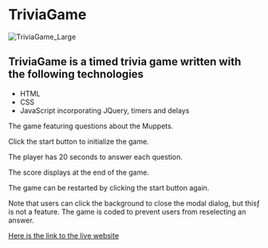 
# TriviaGame

![TriviaGame_Large](https://user-images.githubusercontent.com/18557337/56516678-f6acec80-64ef-11e9-9767-6351b894444b.png)

## TriviaGame is a timed trivia game written with the following technologies

- HTML
- CSS
- JavaScript incorporating JQuery, timers and delays

The game featuring questions about the Muppets.

Click the start button to initialize the game.  

The player has 20 seconds to answer each question.

The score displays at the end of the game.

The game can be restarted by clicking the start button again.

Note that users can click the background to close the modal dialog, but thisƒ is not a feature.  The game is coded to prevent users from reselecting an answer.  

[Here is the link to the live website](https://edfeld.github.io/TriviaGame/)
